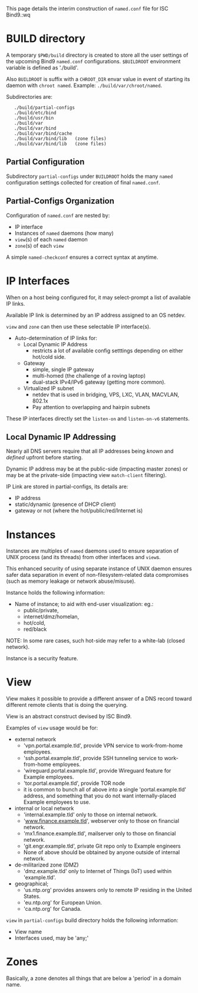 This page details the interim construction of `named.conf` file for ISC
Bind9.:wq

BUILD directory
===============
A temporary `$PWD/build` directory is created to store all the user settings
of the upcoming Bind9 `named.conf` configurations.  `$BUILDROOT` environment variable is defined
as './build'.

Also `BUILDROOT` is suffix with a `CHROOT_DIR` envar value in event of 
starting its daemon with `chroot named`.  Example: `./build/var/chroot/named`.

Subdirectories are:
```
   ./build/partial-configs
   ./build/etc/bind
   ./build/usr/bin
   ./build/var
   ./build/var/bind
   ./build/var/bind/cache
   ./build/var/bind/lib   (zone files)
   ./build/var/bind/lib   (zone files)
```
Partial Configuration
---------------------

Subdirectory `partial-configs` under `BUILDROOT` holds the many `named`
configuration settings collected for creation of final `named.conf`.

Partial-Configs Organization
----------------------------

Configuration of `named.conf` are nested by:

* IP interface
* Instances of `named` daemons (how many)
* `view`(s) of each `named` daemon 
* `zone`(s) of each `view` 

A simple `named-checkconf` ensures a correct syntax at anytime.

IP Interfaces
=============
When on a host being configured for, it may select-prompt a list of available
IP links.

Available IP link is determined by an IP address assigned to an OS netdev.

`view` and `zone` can then use these selectable IP interface(s).

* Auto-determination of IP links for:
  * Local Dynamic IP Address
    * restricts a lot of available config setttings depending on either hot/cold side.
  * Gateway
    * simple, single IP gateway
    * multi-homed (the challenge of a roving laptop)
    * dual-stack IPv4/IPv6 gateway (getting more common).
  * Virtualized IP subnet
    * netdev that is used in bridging, VPS, LXC, VLAN, MACVLAN, 802.1x
    * Pay attention to overlapping and hairpin subnets

These IP interfaces directly set the `listen-on` and `listen-on-v6` statements.


Local Dynamic IP Addressing
---------------------------
Nearly all DNS servers require that all IP addresses being *known* and *defined* upfront before starting.

Dynamic IP address may be at the public-side (impacting master zones) or
may be at the private-side (impacting view `match-client` filtering).

IP Link are stored in partial-configs, its details are:

* IP address
* static/dynamic (presence of DHCP client)
* gateway or not (where the hot/public/red/Internet is)


Instances
=========
Instances are multiples of `named` daemons used to ensure separation of
UNIX process (and its threads) from other interfaces and `view`s.  

This enhanced security of using separate instance of UNIX daemon ensures 
safer data separation in event of non-filesystem-related data
compromises (such as memory leakage or network abuse/misuse).

Instance holds the following information:

* Name of instance; to aid with end-user visualization: eg.:
  * public/private,
  * internet/dmz/homelan, 
  * hot/cold, 
  * red/black

NOTE: In some rare cases, such hot-side may refer to a white-lab (closed network).

Instance is a security feature.

View
====

View makes it possible to provide a different answer of a DNS record toward 
different remote clients that is doing the querying.

View is an abstract construct devised by ISC Bind9.

Examples of `view` usage would be for:

* external network
  * 'vpn.portal.example.tld', provide VPN service to work-from-home employees.
  * 'ssh.portal.example.tld', provide SSH tunneling service to work-from-home employees.
  * 'wireguard.portal.example.tld', provide Wireguard feature for Example employees.
  * 'tor.portal.example.tld', provide TOR node
  * it is common to bunch all of above into a single 'portal.example.tld' address, and something that you do not want internally-placed Example employees to use.
* internal or local network
  * 'internal.example.tld' only to those on internal network.
  * 'www.finance.example.tld', webserver only to those on financial network.
  * 'mx1.finance.example.tld', mailserver only to those on financial network.
  * 'git.engr.example.tld', private Git repo only to Example engineers
  * None of above should be obtained by anyone outside of internal network.
* de-militarized zone (DMZ)
  * 'dmz.example.tld' only to Internet of Things (IoT) used within 'example.tld'.
* geographical; 
  * 'us.ntp.org' provides answers only to remote IP residing in the United States. 
  * 'eu.ntp.org' for European Union.  
  * 'ca.ntp.org' for Canada.

`view` in `partial-configs` build directory holds the following information:

* View name
* Interfaces used, may be 'any;'

Zones
=====
Basically, a zone denotes all things that are below a 'period' in a domain name.

